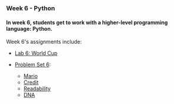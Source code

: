 ### Week 6 - Python
#### In week 6, students get to work with a higher-level programming language: Python. 

Week 6's assignments include:
* [Lab 6: World Cup](https://cs50.harvard.edu/x/2023/labs/6/)

* [Problem Set 6](https://cs50.harvard.edu/x/2023/psets/6/):
  - [Mario](https://cs50.harvard.edu/x/2023/psets/6/mario/more/)
  - [Credit](https://cs50.harvard.edu/x/2023/psets/6/credit/)
  - [Readability](https://cs50.harvard.edu/x/2023/psets/6/readability/)
  - [DNA](https://cs50.harvard.edu/x/2023/psets/6/dna/)
